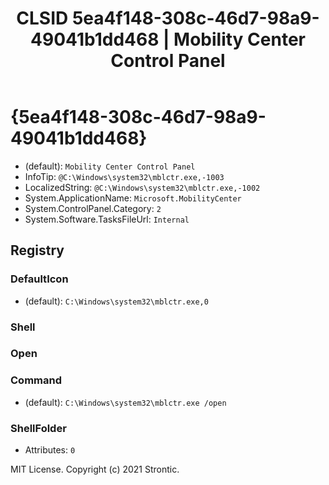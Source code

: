 ﻿---
title: "CLSID 5ea4f148-308c-46d7-98a9-49041b1dd468 | Mobility Center Control Panel"
excerpt: What is COM-Object CLSID 5ea4f148-308c-46d7-98a9-49041b1dd468?
---

# {5ea4f148-308c-46d7-98a9-49041b1dd468}

* (default): `Mobility Center Control Panel`
* InfoTip: `@C:\Windows\system32\mblctr.exe,-1003`
* LocalizedString: `@C:\Windows\system32\mblctr.exe,-1002`
* System.ApplicationName: `Microsoft.MobilityCenter`
* System.ControlPanel.Category: `2`
* System.Software.TasksFileUrl: `Internal`

## Registry


### DefaultIcon

* (default): `C:\Windows\system32\mblctr.exe,0`

### Shell


### Open


### Command

* (default): `C:\Windows\system32\mblctr.exe /open`

### ShellFolder

* Attributes: `0`

MIT License. Copyright (c) 2021 Strontic.


